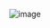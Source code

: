 
![image](https://user-images.githubusercontent.com/80635510/149191996-ab739c92-e473-4fc2-99c0-404f1bd02bbc.png)
